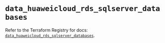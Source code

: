 # `data_huaweicloud_rds_sqlserver_databases`

Refer to the Terraform Registry for docs: [`data_huaweicloud_rds_sqlserver_databases`](https://registry.terraform.io/providers/huaweicloud/huaweicloud/1.71.1/docs/data-sources/rds_sqlserver_databases).
